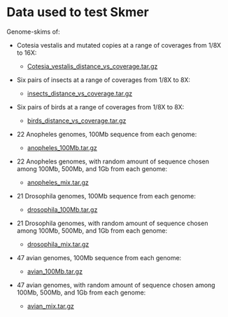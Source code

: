 # Data used to test Skmer

Genome-skims of:

  - Cotesia vestalis and mutated copies at a range of coverages from 1/8X to 16X:
  
    - [Cotesia_vestalis_distance_vs_coverage.tar.gz](https://drive.google.com/open?id=1DK3ahfQnyEx5MbIFdgyr8TvCuJ1iK9Y0)
  
  - Six pairs of insects at a range of coverages from 1/8X to 8X: 

    - [insects_distance_vs_coverage.tar.gz](https://drive.google.com/open?id=1zArmHdZov5FFXFqxii-Ay2X-CflT7Zj_)
  
  - Six pairs of birds at a range of coverages from 1/8X to 8X:
  
    - [birds_distance_vs_coverage.tar.gz](https://drive.google.com/open?id=1BFuvZNmbA13_fQMvLzjKhvZQkpKji1AS)

  - 22 Anopheles genomes, 100Mb sequence from each genome:
  
    - [anopheles_100Mb.tar.gz](https://drive.google.com/open?id=14ItzRb2OJgjN-msLiiR8JTUcdDz5BTCA)

  - 22 Anopheles genomes, with random amount of sequence chosen among 100Mb, 500Mb, and 1Gb from each genome:
  
    - [anopheles_mix.tar.gz](https://drive.google.com/open?id=1FOJPpOtk1vDO_mx2dNsEuBfq0w9MMI9r)

  - 21 Drosophila genomes, 100Mb sequence from each genome:
  
    - [drosophila_100Mb.tar.gz](https://drive.google.com/open?id=1aqumz-2QVe2WNEcFvPquqMdfUFq2WguP)

  - 21 Drosophila genomes, with random amount of sequence chosen among 100Mb, 500Mb, and 1Gb from each genome:
  
    - [drosophila_mix.tar.gz](https://drive.google.com/open?id=10sP7YHjEV_9QnjUQm-9kgGGlPkIaKI0i)

  - 47 avian genomes, 100Mb sequence from each genome:
  
    - [avian_100Mb.tar.gz](https://drive.google.com/open?id=1-YwJHoPnoVGys7QZhX1UsV2Nrn44gXey)

  - 47 avian genomes, with random amount of sequence chosen among 100Mb, 500Mb, and 1Gb from each genome:
  
    - [avian_mix.tar.gz](https://drive.google.com/open?id=1NpHqN5-kkrL5wgcOnElDF1R1fKe5Sbre)
